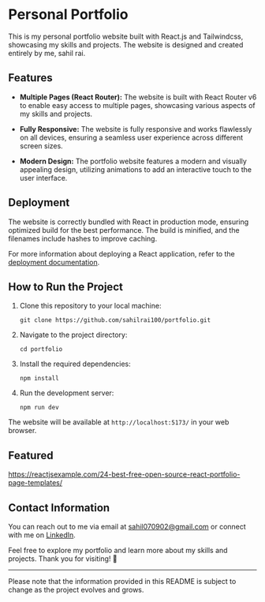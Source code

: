 # Personal Portfolio

This is my personal portfolio website built with React.js and Tailwindcss, showcasing my skills and projects. The website is designed and created entirely by me, sahil rai.

## Features

- **Multiple Pages (React Router):** The website is built with React Router v6 to enable easy access to multiple pages, showcasing various aspects of my skills and projects.

- **Fully Responsive:** The website is fully responsive and works flawlessly on all devices, ensuring a seamless user experience across different screen sizes.

- **Modern Design:** The portfolio website features a modern and visually appealing design, utilizing animations to add an interactive touch to the user interface.

## Deployment

The website is correctly bundled with React in production mode, ensuring optimized build for the best performance. The build is minified, and the filenames include hashes to improve caching.

For more information about deploying a React application, refer to the [deployment documentation](https://facebook.github.io/create-react-app/docs/deployment).

## How to Run the Project

1. Clone this repository to your local machine:
   ```
   git clone https://github.com/sahilrai100/portfolio.git
   ```

2. Navigate to the project directory:
   ```
   cd portfolio
   ```

3. Install the required dependencies:
   ```
   npm install
   ```

4. Run the development server:
   ```
   npm run dev
   ```

The website will be available at `http://localhost:5173/` in your web browser.

## Featured 

https://reactjsexample.com/24-best-free-open-source-react-portfolio-page-templates/

## Contact Information

You can reach out to me via email at [sahil070902@gmail.com](mailto:sahil070902@gmail.com) or connect with me on [LinkedIn](https://www.linkedin.com/in/sahil-rai-495baa239//).

Feel free to explore my portfolio and learn more about my skills and projects. Thank you for visiting! 🙏

---

Please note that the information provided in this README is subject to change as the project evolves and grows.
